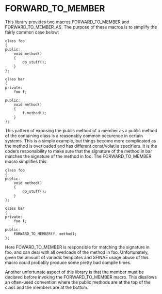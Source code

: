 FORWARD_TO_MEMBER
=================
This library provides two macros FORWARD_TO_MEMBER and FORWARD_TO_MEMBER_AS. The purpose of these
macros is to simplify the fairly common case below:

    class foo
    {
    public:
        void method()
        {
            do_stuff();
        }
    };
    
    class bar
    {
    private:
        foo f;
    
    public:
        void method()
        {
            f.method();
        }
    };

This pattern of exposing the public method of a member as a public method of the containing class
is a reasonably common occurence in certain systems. This is a simple example, but things become
more complicated as the method is overloaded and has different const/volatile specifiers. It is
the coders responsibility to make sure that the signature of the method in bar matches the
signature of the method in foo. The FORWARD_TO_MEMBER macro simplifies this:

    class foo
    {
    public:
        void method()
        {
            do_stuff();
        }
    };
    
    class bar
    {
    private:
        foo f;
    
    public:
        FORWARD_TO_MEMBER(f, method);
    };

Here FOWARD_TO_MEMBER is responsible for matching the signature in foo, and can deal with all
overloads of the method in foo. Unfortunately, given the amount of variadic templates and SFINAE
usage abuse of this macro could probably produce some pretty bad compile times.

Another unfortunate aspect of this library is that the member must be declared before invoking
the FORWARD_TO_MEMBER macro. This disallows an often-used convention where the public methods are
at the top of the class and the members are at the bottom.

